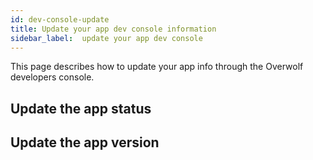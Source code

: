 ```yaml
---
id: dev-console-update
title: Update your app dev console information
sidebar_label:  update your app dev console
---
```


This page describes how to update your app info through the Overwolf developers console.

## Update the app status

## Update the app version